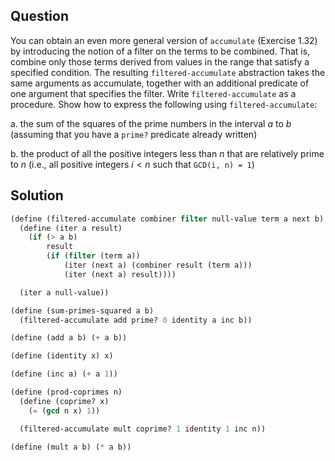 Question
--------

You can obtain an even more general version of `accumulate` (Exercise 1.32) by
introducing the notion of a filter on the terms to be combined. That is,
combine only those terms derived from values in the range that satisfy a
specified condition. The resulting `filtered-accumulate` abstraction takes the
same arguments as accumulate, together with an additional predicate of one
argument that specifies the filter. Write `filtered-accumulate` as a procedure.
Show how to express the following using `filtered-accumulate`: 

a. the sum of the squares of the prime numbers in the interval $a$ to $b$
   (assuming that you have a `prime?` predicate already written)

b. the product of all the positive integers less than $n$ that are
   relatively prime to $n$ (i.e., all positive integers $i < n$ such that
   `GCD(i, n) = 1`)

Solution
--------
```scheme
(define (filtered-accumulate combiner filter null-value term a next b)
  (define (iter a result)
    (if (> a b)
        result
        (if (filter (term a))
            (iter (next a) (combiner result (term a)))
            (iter (next a) result))))

  (iter a null-value))

(define (sum-primes-squared a b)
  (filtered-accumulate add prime? 0 identity a inc b))

(define (add a b) (+ a b))

(define (identity x) x)

(define (inc a) (+ a 1))

(define (prod-coprimes n)
  (define (coprime? x)
    (= (gcd n x) 1))

  (filtered-accumulate mult coprime? 1 identity 1 inc n))

(define (mult a b) (* a b))
```
